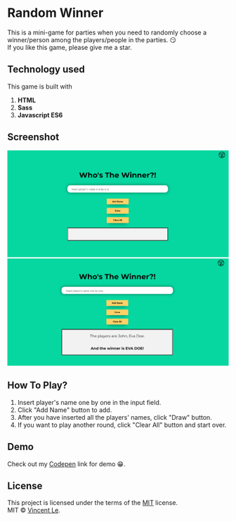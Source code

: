 # Random Winner

This is a mini-game for parties when you need to randomly choose a winner/person among the players/people in the parties. :smirk:\
If you like this game, please give me a star.

## Technology used

This game is built with

1. **HTML**
2. **Sass**
3. **Javascript ES6**

## Screenshot

![GameInterface](/resources/start.jpg)
![Gameplay](/resources/play.jpg)

## How To Play?

1. Insert player's name one by one in the input field.
2. Click "Add Name" button to add.
3. After you have inserted all the players' names, click "Draw" button.
4. If you want to play another round, click "Clear All" button and start over.

## Demo

Check out my [Codepen](https://codepen.io/vincentle/full/gOwXygj) link for demo :grin:.

## License

This project is licensed under the terms of the [MIT](/LICENSE.txt) license.\
MIT © [Vincent Le]("https://www.vincentle.me/").

